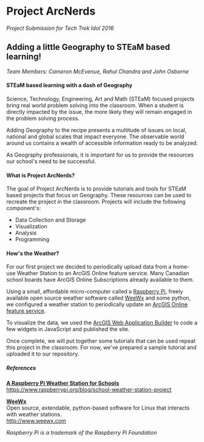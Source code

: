 <h1>Project ArcNerds</h1>
<i>Project Submission for Tech Trek Idol 2016</i>
<h2>Adding a little Geography to STEaM based learning!</h2>

<i>Team Members: Cameron McEvenue, Rahul Chandra and John Osborne</i>

<h4>STEaM based learning with a dash of Geography</h4>

Science, Technology, Engineering, Art and Math (STEaM) focused projects bring real world problem solving into the classroom.  When a student is directly impacted by the issue, the more likely they will remain engaged in the problem solving process.     

Adding Geography to the recipe presents a multitude of issues on local, national and global scales that impact everyone.  The observable world around us contains a wealth of accessible information ready to be analyzed.

As Geography professionals, it is important for us to provide the resources our school's need to be successful.

<h4>What is Project ArcNerds?</h4>

The goal of Project ArcNerds is to provide tutorials and tools for  STEaM based projects that focus on Geography.  These resources can be used to recreate the project in the classroom.  Projects will include the following component's:

<ul>
<li>Data Collection and Storage</li>
<li>Visualization</li>
<li>Analysis</li>
<li>Programming</li>
</ul>

<h4>How's the Weather?</h4>

For our first project we decided to periodically upload data from a home-use Weather Station to an ArcGIS Online feature service.  Many Canadian school boards have ArcGIS Online Subscriptions already available to them.

  Using a small, affordable micro-computer called a <a href="https://www.raspberrypi.org/">Raspberry Pi</a>, freely available open source weather software called <a href="http://www.weewx.com/">WeeWx</a> and some python, we configured a weather station to periodically update an <a href="http://services.arcgis.com/EgePHk52tsFjmhbJ/arcgis/rest/services/weather/FeatureServer/">ArcGIS Online feature service</a>.

To visualize the data, we used the <a href="https://developers.arcgis.com/web-appbuilder/">ArcGIS Web Application Builder</a> to code a few widgets in JavaScript and published the site.

Once complete, we will put together some tutorials that can be used repeat this project in the classroom.  For now, we've prepared a sample tutorial and uploaded it to our repository.  

<h5>References</h5>
<b><a href="https://www.raspberrypi.org/blog/school-weather-station-project/">A Raspberry Pi Weather Station for Schools</a><br/></b>
<a href="https://www.raspberrypi.org/blog/school-weather-station-project/">https://www.raspberrypi.org/blog/school-weather-station-project</a>

<b><a href="http://www.weewx.com/">WeeWx</a></b><br/>
Open source, extendable, python-based software for Linux that interacts with weather stations. <br />
<a href="http://www.weewx.com/">http://www.weewx.com</a>

<i>Raspberry Pi is a trademark of the Raspberry Pi Foundation</i>      
